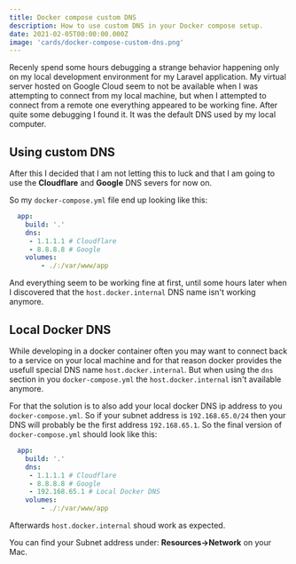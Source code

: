 ```yaml
---
title: Docker compose custom DNS
description: How to use custom DNS in your Docker compose setup.
date: 2021-02-05T00:00:00.000Z
image: 'cards/docker-compose-custom-dns.png'
---
```


Recenly spend some hours debugging a strange behavior happening only on my local development environment for my Laravel application.
My virtual server hosted on Google Cloud seem to not be available when I was attempting to connect from my local machine, but when I attempted to connect from a remote one
everything appeared to be working fine. After quite some debugging I found it. It was the default DNS used by my local computer.

## Using custom DNS

After this I decided that I am not letting this to luck and that I am going to use the **Cloudflare** and **Google** DNS severs for now on.

So my `docker-compose.yml` file end up looking like this:

```yaml
  app:
    build: '.'
    dns:
     - 1.1.1.1 # Cloudflare
     - 8.8.8.8 # Google
    volumes:
        - ./:/var/www/app
```

And everything seem to be working fine at first, until some hours later when I discovered that the `host.docker.internal` DNS name isn't
working anymore.

## Local Docker DNS

While developing in a docker container often you may want to connect back to a service on your local machine
and for that reason docker provides the usefull special DNS name `host.docker.internal`. But when
using the `dns` section in you `docker-compose.yml` the `host.docker.internal` isn't available anymore.

For that the solution is to also add your local docker DNS ip address to you `docker-compose.yml`. So if
your subnet address is `192.168.65.0/24` then your DNS will probably be the first address `192.168.65.1`. So the final version of `docker-compose.yml` should look like this:

```yaml
  app:
    build: '.'
    dns:
     - 1.1.1.1 # Cloudflare
     - 8.8.8.8 # Google
     - 192.168.65.1 # Local Docker DNS
    volumes:
        - ./:/var/www/app
```

Afterwards `host.docker.internal` shoud work as expected.

You can find your Subnet address under: **Resources->Network** on your Mac.
